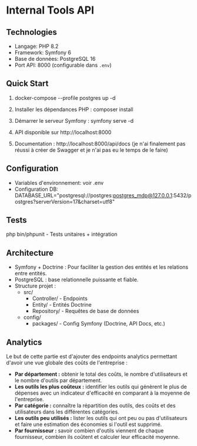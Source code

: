 # Internal Tools API

## Technologies
- Langage: PHP 8.2
- Framework: Symfony 6
- Base de données: PostgreSQL 16
- Port API: 8000 (configurable dans `.env`)

## Quick Start

1. docker-compose --profile postgres up -d

2. Installer les dépendances PHP :
   composer install
3. Démarrer le serveur Symfony :
   symfony serve -d
4. API disponible sur http://localhost:8000
5. Documentation : http://localhost:8000/api/docs (je n'ai finalement pas réussi à créer de Swagger et je n'ai pas eu le temps de le faire)

## Configuration
- Variables d'environnement: voir .env
- Configuration DB: DATABASE_URL="postgresql://postgres:postgres_mdp@127.0.0.1:5432/postgres?serverVersion=17&charset=utf8"

## Tests
php bin/phpunit - Tests unitaires + intégration

## Architecture
- Symfony + Doctrine : Pour faciliter la gestion des entités et les relations entre entités.
- PostgreSQL : base relationnelle puissante et fiable.
- Structure projet :
  - src/
    - Controller/   - Endpoints
    - Entity/       - Entités Doctrine
    - Repository/   - Requêtes de base de données
  - config/
    - packages/     - Config Symfony (Doctrine, API Docs, etc.)

## Analytics

Le but de cette partie est d'ajouter des endpoints analytics permettant d'avoir une vue globale des coûts de l'entreprise :

- **Par département :**  obtenir le total des coûts, le nombre d'utilisateurs et le nombre d'outils par département.
- **Les outils les plus coûteux :** identifier les outils qui génèrent le plus de dépenses avec un indicateur d'efficacité en comparant à la moyenne de l'entreprise.
- **Par catégorie :** connaître la répartition des outils, des coûts et des utilisateurs dans les différentes catégories.
- **Les outils peu utilisés :** lister les outils qui ont peu ou pas d'utilisateurs et faire une estimation des économies si l'outil est supprimé.
- **Par fournisseur :** savoir combien d'outils viennent de chaque fournisseur, combien ils coûtent et calculer leur efficacité moyenne. 